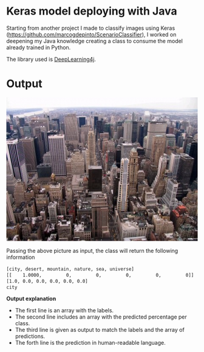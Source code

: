 # Keras model deploying with Java

Starting from another project I made to classify images using Keras (https://github.com/marcogdepinto/ScenarioClassifier), I worked on deepening my Java knowledge creating a class to consume the model already trained in Python.

The library used is [DeepLearning4j](https://deeplearning4j.org/).

# Output

![city](https://github.com/marcogdepinto/Java-KerasDLModelServing/blob/master/city2.jpg)

Passing the above picture as input, the class will return the following information

```
[city, desert, mountain, nature, sea, universe]
[[    1.0000,         0,         0,         0,         0,         0]]
[1.0, 0.0, 0.0, 0.0, 0.0, 0.0]
city
```

**Output explanation**

- The first line is an array with the labels.
- The second line includes an array with the predicted percentage per class.
- The third line is given as output to match the labels and the array of predictions.
- The forth line is the prediction in human-readable language.
